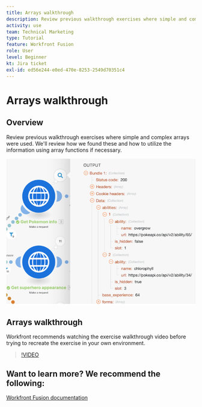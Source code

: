 ```yaml
---
title: Arrays walkthrough
description: Review previous walkthrough exercises where simple and complex arrays were used in [!DNL Adobe Workfront Fusion].
activity: use
team: Technical Marketing
type: Tutorial
feature: Workfront Fusion
role: User
level: Beginner
kt: Jira ticket
exl-id: ed56e244-e0ed-470e-8253-2549d70351c4
---
```

# Arrays walkthrough

## Overview

Review previous walkthrough exercises where simple and complex arrays were used. We'll review how we found these and how to utilize the information using array functions if necessary.

![An image of a Fusion scenario](assets/final-functional-bits-and-bobs-1.png)

## Arrays walkthrough

Workfront recommends watching the exercise walkthrough video before trying to recreate the exercise in your own environment.

>[!VIDEO](https://video.tv.adobe.com/v/335299/?quality=12)


## Want to learn more? We recommend the following:

[Workfront Fusion documentation](https://experienceleague.adobe.com/docs/workfront/using/adobe-workfront-fusion/workfront-fusion-2.html?lang=en)
